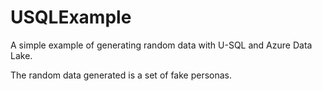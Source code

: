 # USQLExample
A simple example of generating random data with U-SQL and Azure Data Lake.

The random data generated is a set of fake personas.
